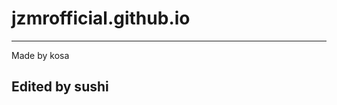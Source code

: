 # jzmrofficial.github.io
------------------------
Made by kosa

Edited by sushi
-------------------------
